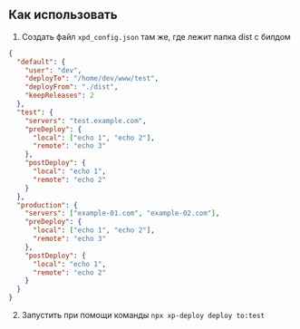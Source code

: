 ## Как использовать

1. Создать файл `xpd_config.json` там же, где лежит папка dist с билдом

```json
{
  "default": {
    "user": "dev",
    "deployTo": "/home/dev/www/test",
    "deployFrom": "./dist",
    "keepReleases": 2
  },
  "test": {
    "servers": "test.example.com",
    "preDeploy": {
      "local": ["echo 1", "echo 2"],
      "remote": "echo 3"
    },
    "postDeploy": {
      "local": "echo 1",
      "remote": "echo 2"
    }
  },
  "production": {
    "servers": ["example-01.com", "example-02.com"],
    "preDeploy": {
      "local": ["echo 1", "echo 2"],
      "remote": "echo 3"
    },
    "postDeploy": {
      "local": "echo 1",
      "remote": "echo 2"
    }
  }
}
```

2.  Запустить при помощи команды `npx xp-deploy deploy to:test`
